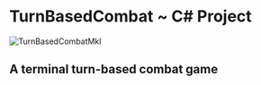# TurnBasedCombat ~ C# Project
![TurnBasedCombatMkI](https://github.com/user-attachments/assets/be8e3479-9eac-4896-b4e2-cdf6a75d65e5)


## A terminal turn-based combat game

